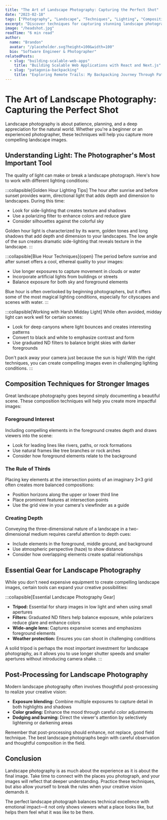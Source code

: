 ```yaml
---
title: "The Art of Landscape Photography: Capturing the Perfect Shot"
date: "2023-02-18"
tags: ["Photography", "Landscape", "Techniques", "Lighting", "Composition"]
excerpt: "Discover techniques for capturing stunning landscape photographs in any lighting condition."
image: "/headshot.jpg"
readTime: "6 min read"
author:
  name: "Brandon"
  avatar: "/placeholder.svg?height=100&width=100"
  bio: "Software Engineer & Photographer"
relatedPosts:
  - slug: "building-scalable-web-apps"
    title: "Building Scalable Web Applications with React and Next.js"
  - slug: "patagonia-backpacking"
    title: "Exploring Remote Trails: My Backpacking Journey Through Patagonia"
---
```


# The Art of Landscape Photography: Capturing the Perfect Shot

Landscape photography is about patience, planning, and a deep appreciation for the natural world. Whether you're a beginner or an experienced photographer, these techniques will help you capture more compelling landscape images.

## Understanding Light: The Photographer's Most Important Tool

The quality of light can make or break a landscape photograph. Here's how to work with different lighting conditions:

:::collapsible[Golden Hour Lighting Tips]
The hour after sunrise and before sunset provides warm, directional light that adds depth and dimension to landscapes. During this time:

- Look for side-lighting that creates texture and shadows
- Use a polarizing filter to enhance colors and reduce glare
- Consider silhouettes against the colorful sky

Golden hour light is characterized by its warm, golden tones and long shadows that add depth and dimension to your landscapes. The low angle of the sun creates dramatic side-lighting that reveals texture in the landscape.
:::

:::collapsible[Blue Hour Techniques]{open}
The period before sunrise and after sunset offers a cool, ethereal quality to your images:

- Use longer exposures to capture movement in clouds or water
- Incorporate artificial lights from buildings or streets
- Balance exposure for both sky and foreground elements

Blue hour is often overlooked by beginning photographers, but it offers some of the most magical lighting conditions, especially for cityscapes and scenes with water.
:::

:::collapsible[Working with Harsh Midday Light]
While often avoided, midday light can work well for certain scenes:

- Look for deep canyons where light bounces and creates interesting patterns
- Convert to black and white to emphasize contrast and form
- Use graduated ND filters to balance bright skies with darker foregrounds

Don't pack away your camera just because the sun is high! With the right techniques, you can create compelling images even in challenging lighting conditions.
:::

## Composition Techniques for Stronger Images

Great landscape photography goes beyond simply documenting a beautiful scene. These composition techniques will help you create more impactful images:

### Foreground Interest

Including compelling elements in the foreground creates depth and draws viewers into the scene:

- Look for leading lines like rivers, paths, or rock formations
- Use natural frames like tree branches or rock arches
- Consider how foreground elements relate to the background

### The Rule of Thirds

Placing key elements at the intersection points of an imaginary 3×3 grid often creates more balanced compositions:

- Position horizons along the upper or lower third line
- Place prominent features at intersection points
- Use the grid view in your camera's viewfinder as a guide

### Creating Depth

Conveying the three-dimensional nature of a landscape in a two-dimensional medium requires careful attention to depth cues:

- Include elements in the foreground, middle ground, and background
- Use atmospheric perspective (haze) to show distance
- Consider how overlapping elements create spatial relationships

## Essential Gear for Landscape Photography

While you don't need expensive equipment to create compelling landscape images, certain tools can expand your creative possibilities:

:::collapsible[Essential Landscape Photography Gear]
- **Tripod:** Essential for sharp images in low light and when using small apertures
- **Filters:** Graduated ND filters help balance exposure, while polarizers reduce glare and enhance colors
- **Wide-angle lens:** Captures expansive scenes and emphasizes foreground elements
- **Weather protection:** Ensures you can shoot in challenging conditions

A solid tripod is perhaps the most important investment for landscape photography, as it allows you to use longer shutter speeds and smaller apertures without introducing camera shake.
:::

## Post-Processing for Landscape Photography

Modern landscape photography often involves thoughtful post-processing to realize your creative vision:

- **Exposure blending:** Combine multiple exposures to capture detail in both highlights and shadows
- **Color grading:** Enhance the mood through careful color adjustments
- **Dodging and burning:** Direct the viewer's attention by selectively lightening or darkening areas

Remember that post-processing should enhance, not replace, good field technique. The best landscape photographs begin with careful observation and thoughtful composition in the field.

## Conclusion

Landscape photography is as much about the experience as it is about the final image. Take time to connect with the places you photograph, and your images will reflect that deeper understanding. Practice these techniques, but also allow yourself to break the rules when your creative vision demands it.

The perfect landscape photograph balances technical excellence with emotional impact—it not only shows viewers what a place looks like, but helps them feel what it was like to be there.
